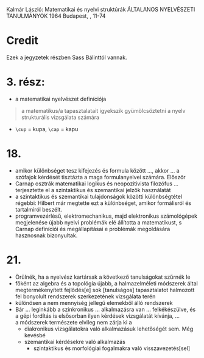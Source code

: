 Kalmár László: Matematikai és nyelvi struktúrák
ÁLTALANOS NYELVÉSZETI TANULMÁNYOK 1964 Budapest, , 11-74

# Credit 

Ezek a jegyzetek részben Sass Bálinttól vannak.

# 3. rész: 

* a matematikai nyelvészet definíciója

> a matematikus/a tapasztalatait igyekszik gyümölcsöztetni a nyelv strukturális
> vizsgálata számára

* `\cup` = kupa, `\cap` = kapu

# 18.

* amikor különbséget tesz kifejezés és formula között ..., akkor ... a szófajok
  kérdését tisztázta a maga formulanyelvei számára. Először 
* Carnap osztrák matematikai logikus és neopozitivista filozófus ...
  terjesztette el a szintaktikus és szemantikai jelzők használatát
* a szintaktikus és szemantikai tulajdonságok közötti különbségtétel régebbi:
  Hilbert már megtette ezt a különbséget, amikor formálisról és tartalmiról
  beszélt.
* programvezérlésű, elektromechanikus, majd elektronikus számológépek
  megjelenése újabb nyelvi problémák elé állította a matematikust, s Carnap
  definíciói és megállapításai e problémák megoldására hasznosnak bizonyultak.

# 21.

* Örülnék, ha a nyelvész kartársak a következő tanulságokat szűrnék le
* főként az algebra és a topológia újabb, a halmazelméleti módszerek által
  megtermékenyített fejlődés[e] sok [tanulságos] tapasztalatot halmozott fel
  bonyolult rendszerek szerkezetének vizsgálata terén
* különösen a nem mennyiség jellegű elemekből álló rendszerek
* Bár ... leginkább a szinkronikus ...  alkalmazásra van ...  felkékészülve, és
  a gépi fordítás is elsősorban ilyen kérdések vizsgálatát kívánja, ...  
  a módszerek természete elvileg nem zárja ki a 
  * diakronikus vizsgálatokra való alkalmazásuk lehetőségét sem. Még kevésbé
  * szemantikai kérdésekre való alkalmazás
    * szintaktikus és morfológiai fogalmakra való visszavezetés[sel]

